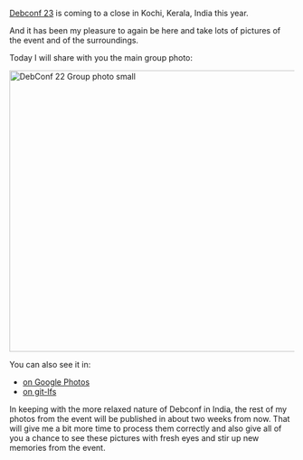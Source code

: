 <!--
.. title: Debconf 23 photos
.. slug: debconf23-photos
.. date: 2023-09-17 13:00:00 UTC
.. tags: Debian-planet,Ubuntu.lv-planet,blog,travel,debian,photo
.. category:
.. link:
.. description:
.. type: text
-->

[Debconf 23](https://debconf23.debconf.org/) is coming to a close in Kochi, Kerala, India this year.

And it has been my pleasure to again be here and take lots of pictures of the
event and of the surroundings.

Today I will share with you the main group photo:

<img src="https://salsa.debian.org/aigarius/dc23/-/raw/aigarius-main-patch-54290/artwork/debconf23_group.jpg?inline=false" alt="DebConf 22 Group photo small" width="1064" height="497">

You can also see it in:

* [on Google Photos](https://photos.app.goo.gl/H3jegjtk7ckRYxvP9)
* [on git-lfs](https://salsa.debian.org/aigarius/dc23/-/blob/aigarius-main-patch-54290/artwork/debconf23_group.jpg)

In keeping with the more relaxed nature of Debconf in India, the rest of my photos from the event will
be published in about two weeks from now. That will give me a bit more time to process them correctly
and also give all of you a chance to see these pictures with fresh eyes and stir up new memories from
the event.
